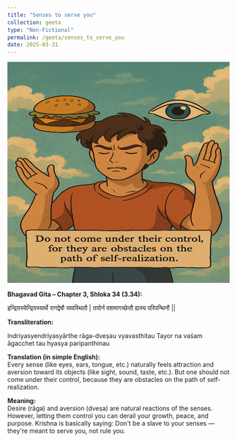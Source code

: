 ```yaml
---
title: "Senses to serve you"
collection: geeta
type: "Non-Fictional"
permalink: /geeta/senses_to_serve_you
date: 2025-03-31
---
```



<img src="../images/shlok_3_34.png" width="1000" height="500"/>

**Bhagavad Gita – Chapter 3, Shloka 34 (3.34):**    

इन्द्रियस्येन्द्रियस्यार्थे रागद्वेषौ व्यवस्थितौ |
तयोर्न वशमागच्छेत्तौ ह्यस्य परिपन्थिनौ ||

**Transliteration:**    

Indriyasyendriyasyārthe rāga-dveṣau vyavasthitau
Tayor na vaśam āgacchet tau hyasya paripanthinau

**Translation (in simple English):**     
Every sense (like eyes, ears, tongue, etc.) naturally feels attraction and aversion toward its objects (like sight, sound, taste, etc.). But one should not come under their control, because they are obstacles on the path of self-realization.

**Meaning:**    
Desire (rāga) and aversion (dveṣa) are natural reactions of the senses. However, letting them control you can derail your growth, peace, and purpose. Krishna is basically saying: Don't be a slave to your senses — they're meant to serve you, not rule you.
